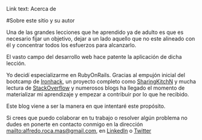 Link text: Acerca de

#Sobre este sitio y su autor

Una de las grandes lecciones que he aprendido ya de adulto es que es necesario fijar un objetivo, dejar a un lado aquello que no este alineado con él y concentrar todos los esfuerzos para alcanzarlo.

El vasto campo del desarrollo web hace patente la aplicación de dicha lección.

Yo decidí especializarme en RubyOnRails. Gracias al empujón inicial del bootcamp de [Ironhack](http://ironhack.com), un proyecto completo como [SharingKitchN](http://sharingkitchn.com) y mucha lectura de [StackOverflow](http://stackoverflow.com/) y numerosos blogs ha llegado el momento de materializar mi aprendizaje y empezar a contribuir por lo que he recibido.

Este blog viene a ser la manera en que intentaré este propósito.

Si crees que puedo colaborar en tu trabajo o resolver algún problema no dudes en ponerte en contacto conmigo en la dirección <mailto:alfredo.roca.mas@gmail.com>, en [LinkedIn](https://es.linkedin.com/in/alfredorocamas) o [Twitter](https://twitter.com/AlfredoRocaMas)

